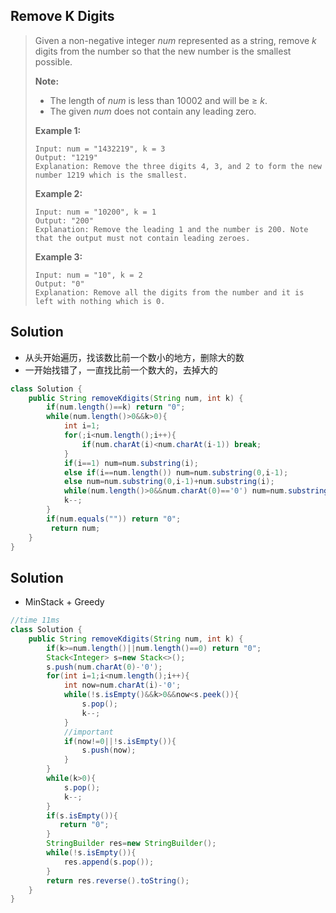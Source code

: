 ## Remove K Digits

> Given a non-negative integer *num* represented as a string, remove *k* digits from the number so that the new number is the smallest possible.
>
> **Note:**
>
> - The length of *num* is less than 10002 and will be ≥ *k*.
> - The given *num* does not contain any leading zero.
>
> 
>
> **Example 1:**
>
> ```
> Input: num = "1432219", k = 3
> Output: "1219"
> Explanation: Remove the three digits 4, 3, and 2 to form the new number 1219 which is the smallest.
> ```
>
> 
>
> **Example 2:**
>
> ```
> Input: num = "10200", k = 1
> Output: "200"
> Explanation: Remove the leading 1 and the number is 200. Note that the output must not contain leading zeroes.
> ```
>
> 
>
> **Example 3:**
>
> ```
> Input: num = "10", k = 2
> Output: "0"
> Explanation: Remove all the digits from the number and it is left with nothing which is 0.
> ```

## Solution  

* 从头开始遍历，找该数比前一个数小的地方，删除大的数
* 一开始找错了，一直找比前一个数大的，去掉大的

```java
class Solution {
    public String removeKdigits(String num, int k) {
        if(num.length()==k) return "0";
        while(num.length()>0&&k>0){
            int i=1;
            for(;i<num.length();i++){
                if(num.charAt(i)<num.charAt(i-1)) break;
            }
            if(i==1) num=num.substring(i);
            else if(i==num.length()) num=num.substring(0,i-1);
            else num=num.substring(0,i-1)+num.substring(i);
            while(num.length()>0&&num.charAt(0)=='0') num=num.substring(1);
            k--;
        }
        if(num.equals("")) return "0";
         return num;  
    }
}
```

## Solution 

* MinStack +  Greedy

```java
//time 11ms
class Solution {
    public String removeKdigits(String num, int k) {
        if(k>=num.length()||num.length()==0) return "0";
        Stack<Integer> s=new Stack<>();
        s.push(num.charAt(0)-'0');
        for(int i=1;i<num.length();i++){
            int now=num.charAt(i)-'0';
            while(!s.isEmpty()&&k>0&&now<s.peek()){
                s.pop();
                k--;
            }
            //important
            if(now!=0||!s.isEmpty()){
                s.push(now);
            }
        }
        while(k>0){
            s.pop();
            k--;
        }
        if(s.isEmpty()){
           return "0"; 
        }
        StringBuilder res=new StringBuilder();
        while(!s.isEmpty()){
            res.append(s.pop());
        }
        return res.reverse().toString();
    }
}
```

